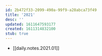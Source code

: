 ```yaml
---
id: 2b472f33-2099-490a-99f9-a28abca73f49
title: '2021'
desc: ''
updated: 1611647593177
created: 1611314832100
stub: true
---
```


- [[daily.notes.2021.01]]
